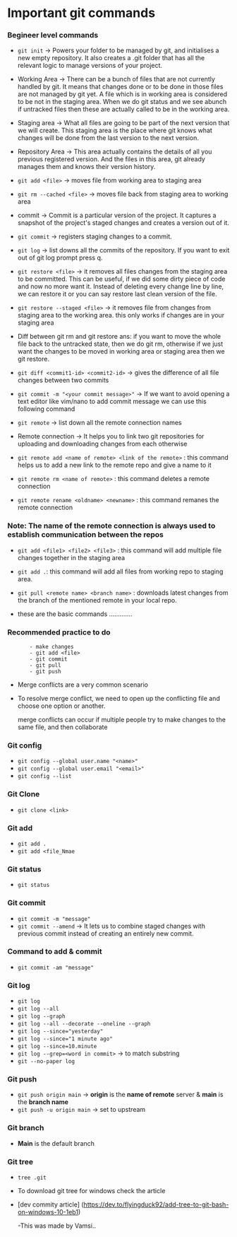 # Important git commands

### Begineer level commands

- `git init` -> Powers your folder to be managed by git, and initialises a new empty repository. It also creates a .git folder that has all the relevant logic to manage versions of your project.

- Working Area -> There can be a bunch of files that are not currently handled by git. It means that changes done or to be done in those files are not managed by git yet. A file which is in working area is considered to be not in the staging area. When we do git status and we see abunch if untracked files then these are actually called to be in the working area.

- Staging area -> What all files are going to be part of the next version that we will create. This staging area is the place where git knows what changes will be done from the last version to the next version.

- Repository Area -> This area actually contains the details of all you previous registered version. And the files in this area, git already manages them and knows their version history.

- `git add <file>` -> moves file from working area to staging area

- `git rm --cached <file>` -> moves file back from staging area to working area

- commit -> Commit is a particular version of the project. It captures a snapshot of the project's staged changes and creates a version out of it.

- `git commit` -> registers staging changes to a commit.

- `git log` -> list downs all the commits of the repository. If you want to exit out of git log prompt press q.

- `git restore <file>` -> it removes all files changes from the staging area to be committed. This can be useful, if we did some dirty piece of code and now no more want it. Instead of deleting every change line by line, we can restore it or you can say restore last clean version of the file.

- `git restore --staged <file>` -> it removes file from changes from staging area to the working area. this only works if changes are in your staging area

- Diff between git rm and git restore ans: if you want to move the whole file back to the untracked state, then we do git rm, otherwise if we just want the changes to be moved in working area or staging area then we git restore.

- `git diff <commit1-id> <commit2-id>` -> gives the difference of all file changes between two commits

- `git commit -m "<your commit message>"` -> If we want to avoid opening a text editor like vim/nano to add commit message we can use this following command

- `git remote` -> list down all the remote connection names

- Remote connection -> It helps you to link two git repositories for uploading and downloading changes from each otherwise

- `git remote add <name of remote> <link of the remote>` : this command helps us to add a new link to the remote repo and give a name to it

- `git remote rm <name of remote>` : this command deletes a remote connection

- `git remote rename <oldname> <newname>` : this command remanes the remote connection

### Note: The name of the remote connection is always used to establish communication between the repos

- `git add <file1> <file2> <file3>` : this command will add multiple file changes together in the staging area

- `git add .`: this command will add all files from working repo to staging area.

- `git pull <remote name> <branch name>` : downloads latest changes from the branch of the mentioned remote in your local repo.
- these are the basic commands .............

### Recommended practice to do

           - make changes
           - git add <file>
           - git commit
           - git pull
           - git push

- Merge conflicts are a very common scenario
- To resolve merge conflict, we need to open up the conflicting file and choose one option or another.

  merge conflicts can occur if multiple people try to make changes to the same file, and then collaborate

### Git config
-  `git config --global user.name "<name>"`
-  `git config --global user.email "<email>"`
-  `git config --list`

### Git Clone
- `git clone <link>`

### Git add
- `git add .`
- `git add <file_Nmae`

### Git status 
- `git status`

### Git commit
- `git commit -m "message"`
- `git commit --amend` -> It lets us to combine staged changes with previous commit instead of creating an entirely new commit. 

### Command to add & commit
- `git commit -am "message"`

### Git log
- `git log`
- `git log --all`
- `git log --graph`
- `git log --all --decorate --oneline --graph`
- `git log --since="yesterday"`
- `git log --since="1 minute ago"`
- `git log --since=10.minute`
- `git log --grep=<word in commit>` -> to match substring
- `git --no-paper log`

### Git push
- `git push origin main` -> **origin** is the __name of remote__ server & **main** is the __branch name__
- `git push -u origin main` -> set to upstream

### Git branch
- **Main** is the default branch

### Git tree
- `tree .git`
- To download git tree for windows check the article
- [dev commity article] (https://dev.to/flyingduck92/add-tree-to-git-bash-on-windows-10-1eb1) 



  -This was made by Vamsi..
